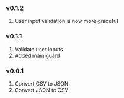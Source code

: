 ### v0.1.2

1. User input validation is now more graceful

### v0.1.1

1. Validate user inputs
1. Added main guard

### v0.0.1

1. Convert CSV to JSON
1. Convert JSON to CSV
